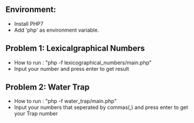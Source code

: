 Environment:
------------
* Install PHP7
* Add 'php' as environment variable.

Problem 1: Lexicalgraphical Numbers
-----------------------------------
* How to run : "php -f lexicographical_numbers/main.php"
* Input your number and press enter to get result

Problem 2: Water Trap
-----------------------------------
* How to run : "php -f water_trap/main.php"
* Input your numbers that seperated by commas(,) and press enter to get your Trap number
